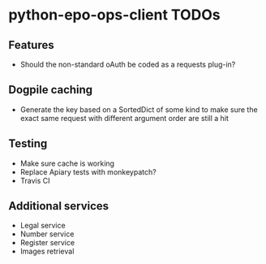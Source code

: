 # python-epo-ops-client TODOs

## Features
* Should the non-standard oAuth be coded as a requests plug-in?

## Dogpile caching
* Generate the key based on a SortedDict of some kind to make sure the exact
  same request with different argument order are still a hit

## Testing
* Make sure cache is working
* Replace Apiary tests with monkeypatch?
* Travis CI

## Additional services
* Legal service
* Number service
* Register service
* Images retrieval

